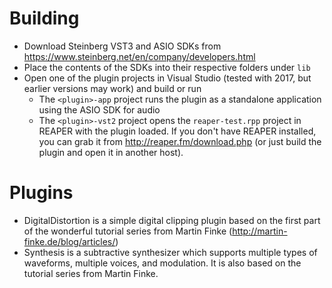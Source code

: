 # Building
* Download Steinberg VST3 and ASIO SDKs from https://www.steinberg.net/en/company/developers.html
* Place the contents of the SDKs into their respective folders under `lib`
* Open one of the plugin projects in Visual Studio (tested with 2017, but earlier versions may work) and build or run
  * The `<plugin>-app` project runs the plugin as a standalone application using the ASIO SDK for audio
  * The `<plugin>-vst2` project opens the `reaper-test.rpp` project in REAPER with the plugin loaded. If you don't have REAPER installed,
  you can grab it from http://reaper.fm/download.php (or just build the plugin and open it in another host).
  
# Plugins
* DigitalDistortion is a simple digital clipping plugin based on the first part of the wonderful tutorial series from Martin Finke 
(http://martin-finke.de/blog/articles/)
* Synthesis is a subtractive synthesizer which supports multiple types of waveforms, multiple voices, and modulation. It is also based
on the tutorial series from Martin Finke.
